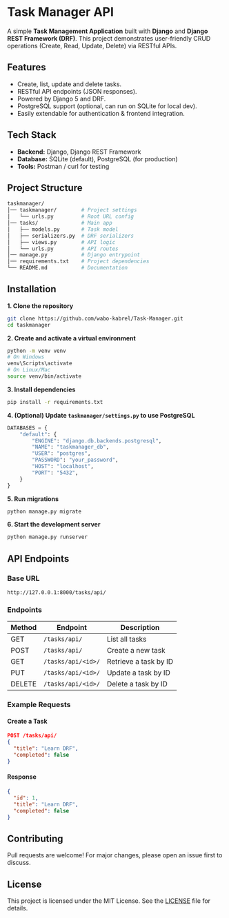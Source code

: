 # Task Manager API
A simple **Task Management Application** built with **Django** and **Django REST Framework (DRF)**.
This project demonstrates user-friendly CRUD operations (Create, Read, Update, Delete) via RESTful APIs.

## Features
- Create, list, update and delete tasks.
- RESTful API endpoints (JSON responses).
- Powered by Django 5 and DRF.
- PostgreSQL support (optional, can run on SQLite for local dev).
- Easily extendable for authentication & frontend integration.


## Tech Stack
- **Backend:** Django, Django REST Framework
- **Database:** SQLite (default), PostgreSQL (for production)
- **Tools:** Postman / curl for testing

## Project Structure
```bash
taskmanager/
│── taskmanager/        # Project settings
│   └── urls.py         # Root URL config
│── tasks/              # Main app
│   ├── models.py       # Task model
│   ├── serializers.py  # DRF serializers
│   ├── views.py        # API logic
│   └── urls.py         # API routes
│── manage.py           # Django entrypoint
│── requirements.txt    # Project dependencies
└── README.md           # Documentation
```

## Installation
**1. Clone the repository**
```bash
git clone https://github.com/wabo-kabrel/Task-Manager.git
cd taskmanager
```

**2. Create and activate a virtual environment**
```bash
python -m venv venv
# On Windows
venv\Scripts\activate
# On Linux/Mac
source venv/bin/activate
```

**3. Install dependencies**
```bash
pip install -r requirements.txt
```
**4. (Optional) Update `taskmanager/settings.py` to use PostgreSQL**
```python
DATABASES = {
    "default": {
        "ENGINE": "django.db.backends.postgresql",
        "NAME": "taskmanager_db",
        "USER": "postgres",
        "PASSWORD": "your_password",
        "HOST": "localhost",
        "PORT": "5432",
    }
}
```

**5. Run migrations**
```bash
python manage.py migrate
```

**6. Start the development server**
```bash
python manage.py runserver
```

## API Endpoints
### Base URL
```
http://127.0.0.1:8000/tasks/api/
```
### Endpoints

| Method | Endpoint           | Description           |
| ------ | ------------------ | --------------------- |
| GET    | `/tasks/api/`      | List all tasks        |
| POST   | `/tasks/api/`      | Create a new task     |
| GET    | `/tasks/api/<id>/` | Retrieve a task by ID |
| PUT    | `/tasks/api/<id>/` | Update a task by ID   |
| DELETE | `/tasks/api/<id>/` | Delete a task by ID   |

### Example Requests
#### Create a Task
```json
POST /tasks/api/
{
  "title": "Learn DRF",
  "completed": false
}
```
#### Response
```json
{
  "id": 1,
  "title": "Learn DRF",
  "completed": false
}
```

## Contributing
Pull requests are welcome! For major changes, please open an issue first to discuss.

## License
This project is licensed under the MIT License. See the [LICENSE](LICENSE) file for details.








